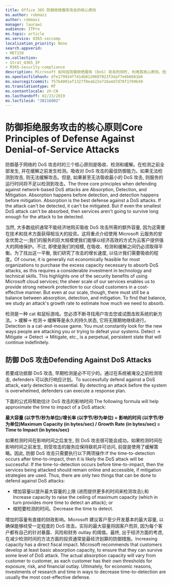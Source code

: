```yaml
---
title: Office 365 防御拒绝服务攻击的核心原则
ms.author: robmazz
author: robmazz
manager: laurawi
audience: ITPro
ms.topic: article
ms.service: O365-seccomp
localization_priority: None
search.appverid:
- MET150
ms.collection:
- Strat_O365_IP
- M365-security-compliance
description: Microsoft 如何在防御拒绝服务 (DoS) 攻击的同时, 利用其核心原则、检测和缓解措施。
ms.openlocfilehash: dfe179924f7414b0120697023f3daf7e6b6661b6
ms.sourcegitcommit: f57b4001ef1327f0ea622e716a4d7d78f1769b49
ms.translationtype: MT
ms.contentlocale: zh-CN
ms.lasthandoff: 02/23/2019
ms.locfileid: "30216002"
---
```

# <a name="core-principles-of-defense-against-denial-of-service-attacks"></a><span data-ttu-id="a606f-103">防御拒绝服务攻击的核心原则</span><span class="sxs-lookup"><span data-stu-id="a606f-103">Core Principles of Defense Against Denial-of-Service Attacks</span></span>

<span data-ttu-id="a606f-p101">防御基于网络的 DoS 攻击时的三个核心原则是吸收、检测和缓解。在检测之前全部发生, 并在缓解之前发生检测。吸收对 DoS 攻击的最佳防御能力。如果无法检测到攻击, 则无法缓解攻击。但是, 如果甚至无法吸收最小的 DoS 攻击, 则服务的运行时间将不足以检测到攻击。</span><span class="sxs-lookup"><span data-stu-id="a606f-p101">The three core principles when defending against network-based DoS attacks are Absorption, Detection, and Mitigation. Absorption happens before detection, and detection happens before mitigation. Absorption is the best defense against a DoS attacks. If the attack can't be detected, it can't be mitigated. But if even the smallest DoS attack can't be absorbed, then services aren't going to survive long enough for the attack to be detected.</span></span>

<span data-ttu-id="a606f-p102">当然, 大多数组织通常不能经济地购买吸收 DoS 攻击所需的额外容量, 因为这需要在技术和技术方面获得相当大的投资。这将重点介绍使用 Microsoft 云服务的安全优势之一;我们的服务的巨大规模使我们能够以经济高效的方式为云客户提供强大的网络保护。不过, 即使是我们的规模, 在吸收、检测和缓解之间仍必须取得平衡。为了找出这一平衡, 我们研究了攻击的增长速度, 以估计我们需要吸收的程度。</span><span class="sxs-lookup"><span data-stu-id="a606f-p102">Of course, it is generally not economically feasible for most organizations to purchase the excess capacity necessary to absorb DoS attacks, as this requires a considerable investment in technology and technical skills. This highlights one of the security benefits of using Microsoft cloud services; the sheer scale of our services enables us to provide strong network protection to our cloud customers in a cost-effective manner. But even at our scale, though, there must still be a balance between absorption, detection, and mitigation. To find that balance, we study an attack's growth rate to estimate how much we need to absorb.</span></span>

<span data-ttu-id="a606f-p103">检测是一种 cat 和鼠标游戏。您必须不断寻找用户攻击您或试图击败系统的新方法。> 缓解-> 检测-> 缓解等是永久的持久状态, 它将无限期地继续进行。</span><span class="sxs-lookup"><span data-stu-id="a606f-p103">Detection is a cat-and-mouse game. You must constantly look for the new ways people are attacking you or trying to defeat your systems. Detect -> Mitigate -> Detect -> Mitigate, etc., is a perpetual, persistent state that will continue indefinitely.</span></span>

## <a name="defending-against-dos-attacks"></a><span data-ttu-id="a606f-116">防御 DoS 攻击</span><span class="sxs-lookup"><span data-stu-id="a606f-116">Defending Against DoS Attacks</span></span>

<span data-ttu-id="a606f-p104">若要成功抵御 DoS 攻击, 早期检测是必不可少的。通过在系统被淹没之前检测攻击, defenders 可以执行响应计划。</span><span class="sxs-lookup"><span data-stu-id="a606f-p104">To successfully defend against a DoS attack, early detection is essential. By detecting an attack before the system is overwhelmed, defenders can execute a response plan.</span></span>

<span data-ttu-id="a606f-119">下面的公式将帮助估计 DoS 攻击的影响时间:</span><span class="sxs-lookup"><span data-stu-id="a606f-119">The following formula will help approximate the time to impact of a DoS attack:</span></span>

   <span data-ttu-id="a606f-120">**最大容量 (以字节/秒为单位)/增长率 (以字节/秒为单位) = 影响的时间 (以字节/秒为单位)**</span><span class="sxs-lookup"><span data-stu-id="a606f-120">**Maximum Capacity (in bytes/sec) / Growth Rate (in bytes/sec) = Time to Impact (in bytes/sec)**</span></span>

<span data-ttu-id="a606f-p105">如果检测时间在影响时间之后发生, 则 DoS 攻击很可能会成功。如果检测时间在影响时间之前发生, 则受攻击的服务应保持联机并可访问, 前提是使用了缓解策略。因此, 防御 DoS 攻击只需要执行以下两项操作:</span><span class="sxs-lookup"><span data-stu-id="a606f-p105">If the time-to-detection occurs after time-to-impact, then it is likely the DoS attack will be successful. If the time-to-detection occurs before time-to-impact, then the services being attacked should remain online and accessible, if mitigation strategies are used. Thus, there are only two things that can be done to defend against DoS attacks:</span></span>
- <span data-ttu-id="a606f-124">增加容量以提升最大容量的上限 (进而提供更多的时间来检测攻击);和</span><span class="sxs-lookup"><span data-stu-id="a606f-124">Increase capacity to raise the ceiling of maximum capacity (which in turn provides more time to detect an attack); or</span></span>
- <span data-ttu-id="a606f-125">缩短要检测的时间。</span><span class="sxs-lookup"><span data-stu-id="a606f-125">Decrease the time to detect.</span></span>

<span data-ttu-id="a606f-p106">增加的容量有直接的财政影响。Microsoft 建议客户至少开发基本的最大容量, 以确保能够经受一定程度的 DoS 攻击。实际的最大容量将因客户而异, 因为每个客户都有自己的针对暴露、风险和财务 outlay 的阈值。最终, 出于经济方面的考虑, 在减少检测时间的方法方面的投资通常是最经济划算的防御措施。</span><span class="sxs-lookup"><span data-stu-id="a606f-p106">Increasing capacity has a direct fiscal impact. Microsoft recommends that customers develop at least basic absorption capacity, to ensure that they can survive some level of DoS attack. The actual absorption capacity will vary from customer to customer, as each customer has their own thresholds for exposure, risk, and financial outlay. Ultimately, for economic reasons, investments of research and time in ways to decrease time-to-detection are usually the most cost-effective defense.</span></span>
